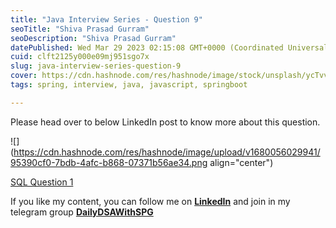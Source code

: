 ```yaml
---
title: "Java Interview Series - Question 9"
seoTitle: "Shiva Prasad Gurram"
seoDescription: "Shiva Prasad Gurram"
datePublished: Wed Mar 29 2023 02:15:08 GMT+0000 (Coordinated Universal Time)
cuid: clft2125y000e09mj951sgo7x
slug: java-interview-series-question-9
cover: https://cdn.hashnode.com/res/hashnode/image/stock/unsplash/ycTvvg1mPU4/upload/f0f2a3b9099fe9a03299131537cffbb5.jpeg
tags: spring, interview, java, javascript, springboot

---
```


Please head over to below LinkedIn post to know more about this question.

![](https://cdn.hashnode.com/res/hashnode/image/upload/v1680056029941/95390cf0-7bdb-4afc-b868-07371b56ae34.png align="center")

[SQL Question 1](https://www.linkedin.com/feed/update/urn:li:activity:7046410367735877632/)

If you like my content, you can follow me on [**LinkedIn**](https://www.linkedin.com/in/shivaprasadgurram/) and join in my telegram group [**DailyDSAWithSPG**](https://t.me/+764RyZ8uGVw3MzQ1)
